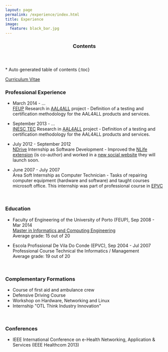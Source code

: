 ```yaml
---
layout: page
permalink: /experience/index.html
title: Experience
image:
  feature: black_bar.jpg
---
```


<section id="table-of-contents" class="toc">
  <header>
    <h3>Contents</h3>
  </header>
<div id="drawer" markdown="1">
*  Auto generated table of contents
{:toc}
</div> 
</section><!-- /#table-of-contents -->


<a href="cv.pdf"><i class="icon-pdf"></i> Curriculum Vitae</a>



### Professional Experience

* March 2014 - ... <br/>
[FEUP](http://www.fe.up.pt/) Research in  [AAL4ALL](http://www.aal4all.org) project - Definition of a testing and certification methodology for the AAL4ALL products and services. 

* September 2013 - ... <br/>
[INESC TEC](http://www.inescporto.pt/) Research in  [AAL4ALL](http://www.aal4all.org) project - Definition of a testing and certification methodology for the AAL4ALL products and services. 

* July 2012 - September 2012 <br/>
[NDrive](http://www.ndrive.com) Internship as Software Development - Improved the [NLife extension](https://chrome.google.com/webstore/detail/nlife/iokmohhpmkdchcmibndkndcpbdlkocon) (is co-author) and worked in a [new social website](http://nlife.ndrive.com) they will launch soon.

* June 2007 - July 2007 <br/>
Área Soft Internship as Computer Technician -  Tasks of repairing computer equipment (hardware and software) and taught courses microsoft office. This internship was part of professional course in [EPVC](http://www.epviladoconde.com)


<br/>

### Education

* Faculty of Engineering of the University of Porto (FEUP), Sep 2008 - Mar 2014 <br/>
[Master in Informatics and Computing Engineering](http://sigarra.up.pt/feup/en/cur_geral.cur_view?pv_ano_lectivo=2013&pv_origem=CUR&pv_tipo_cur_sigla=MI&pv_curso_id=742) <br/>
Average grade: 15 out of 20

* Escola Profissional De Vila Do Conde (EPVC), Sep 2004 - Jul 2007 <br/>
Professional Course Technical the Informatics / Management<br/>
Average grade: 19 out of 20


<br/>

### Complementary Formations

* Course of first aid and ambulance crew
* Defensive Driving Course
* Workshop on Hardware, Networking and Linux
* Internship "OTL Think Industry Innovation"

<br/>

### Conferences

* IEEE International Conference on e-Health Networking, Application & Services (IEEE Healthcom 2013)



